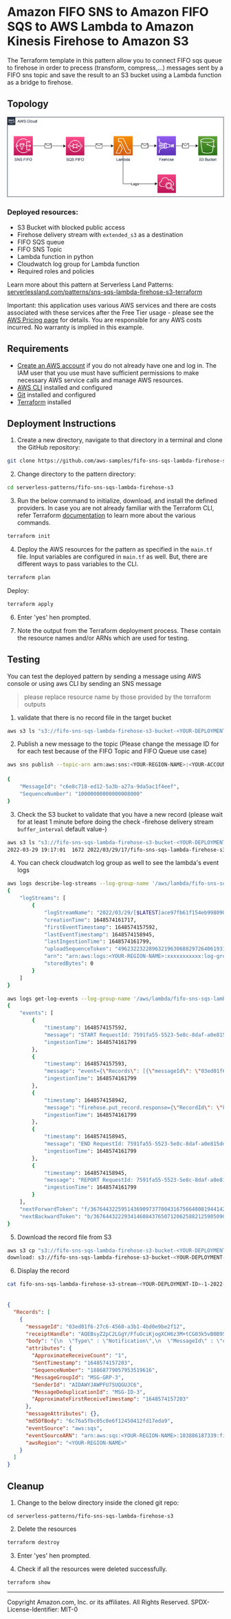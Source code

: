 # Amazon FIFO SNS to Amazon FIFO SQS to AWS Lambda to Amazon Kinesis Firehose to Amazon S3

The Terraform template in this pattern allow you to connect FIFO sqs queue to firehose in order to precess (transform, compress,...) messages sent by a FIFO sns topic and save the result to an S3 bucket using a Lambda function as a bridge to firehose.

## Topology

![Architecture](./assets/images/architecture.png)

### Deployed resources:
* S3 Bucket with blocked public access
* Firehose delivery stream with `extended_s3` as a destination
* FIFO SQS queue
* FIFO SNS Topic
* Lambda function in python
* Cloudwatch log group for Lambda function
* Required roles and policies 

Learn more about this pattern at Serverless Land Patterns: [serverlessland.com/patterns/sns-sqs-lambda-firehose-s3-terraform](https://serverlessland.com/patterns/sns-sqs-lambda-firehose-s3-terraform)

Important: this application uses various AWS services and there are costs associated with these services after the Free Tier usage - please see the [AWS Pricing page](https://aws.amazon.com/pricing/) for details. You are responsible for any AWS costs incurred. No warranty is implied in this example.

## Requirements

* [Create an AWS account](https://portal.aws.amazon.com/gp/aws/developer/registration/index.html) if you do not already have one and log in. The IAM user that you use must have sufficient permissions to make necessary AWS service calls and manage AWS resources.
* [AWS CLI](https://docs.aws.amazon.com/cli/latest/userguide/install-cliv2.html) installed and configured
* [Git](https://git-scm.com/book/en/v2/Getting-Started-Installing-Git) installed and configured
* [Terraform](https://learn.hashicorp.com/tutorials/terraform/install-cli)  installed

## Deployment Instructions

1. Create a new directory, navigate to that directory in a terminal and clone the GitHub repository:
```bash
git clone https://github.com/aws-samples/fifo-sns-sqs-lambda-firehose-s3
```
2. Change directory to the pattern directory:
```bash
cd serverless-patterns/fifo-sns-sqs-lambda-firehose-s3
```
3. Run the below command to initialize, download, and install the defined providers. In case you are not already familiar with the Terraform CLI, refer Terraform [documentation](https://www.terraform.io/cli/commands) to learn more about the various commands.
```bash
terraform init
```
4. Deploy the AWS resources for the pattern as specified in the `main.tf` file. Input variables are configured in `main.tf` as well. But, there are different ways to pass variables to the CLI.

```bash
terraform plan
```

Deploy:
```bash
terraform apply
```

6. Enter 'yes' hen prompted.

7. Note the output from the Terraform deployment process. These contain the resource names and/or ARNs which are used for testing.

## Testing

You can test the deployed pattern by sending a message using AWS console or using aws CLI by sending an SNS message

> please replace resource name by those provided by the terraform outputs

1. validate that there is no record file in the target bucket

```bash
aws s3 ls "s3://fifo-sns-sqs-lambda-firehose-s3-bucket-<YOUR-DEPLOYMENT-ID>" --recursive
```

2. Publish a new message to the topic (Please change the message ID for for each test because of the FIFO Topic and FIFO Queue use case)
```bash
aws sns publish --topic-arn arn:aws:sns:<YOUR-REGION-NAME>:<YOUR-ACCOUNT-ID>:fifo-sns-sqs-lambda-firehose-s3-topic-<YOUR-DEPLOYMENT-ID>.fifo --message-deduplication-id MSG-ID-1 --message-group-id MSG-GRP-1 --subject "TEST MESSAGE" --message "TESTING MESSAGE FROM CLI" --message-attributes '{"key1":{"DataType":"String","StringValue":"value1"}}'

{
    "MessageId": "c6e8c718-ed12-5a3b-a27a-9da5ac1f4eef",
    "SequenceNumber": "10000000000000008000"
}
```

3. Check the S3 bucket to validate that you  have a new record (please wait for at least 1 minute before doing the check -firehose delivery stream `buffer_interval` default value-)
```bash
aws s3 ls "s3://fifo-sns-sqs-lambda-firehose-s3-bucket-<YOUR-DEPLOYMENT-ID>" --recursive
2022-03-29 19:17:01  1672 2022/03/29/17/fifo-sns-sqs-lambda-firehose-s3-stream-<YOUR-DEPLOYMENT-ID>-1-2022-03-29-17-15-58-4c161535-d7d7-4ae8-b6b9-11ee2f4cd446
```

4. You can check cloudwatch log group as well to see the lambda's event logs
```bash
aws logs describe-log-streams --log-group-name '/aws/lambda/fifo-sns-sqs-lambda-firehose-s3-lambda-<YOUR-DEPLOYMENT-ID>'
{
    "logStreams": [
        {
            "logStreamName": "2022/03/29/[$LATEST]ace97fb61f154eb998090c7dbb4c218c",
            "creationTime": 1648574161717,
            "firstEventTimestamp": 1648574157592,
            "lastEventTimestamp": 1648574158945,
            "lastIngestionTime": 1648574161799,
            "uploadSequenceToken": "49623223228963219630688297264061931379053509364145981234",
            "arn": "arn:aws:logs:<YOUR-REGION-NAME>:xxxxxxxxxxx:log-group:/aws/lambda/fifo-sns-sqs-lambda-firehose-s3-lambda-<YOUR-DEPLOYMENT-ID>:log-stream:2022/03/29/[$LATEST]ace97fb61f154eb998090c7dbb4c218c",
            "storedBytes": 0
        }
    ]
}
```

```bash
aws logs get-log-events --log-group-name '/aws/lambda/fifo-sns-sqs-lambda-firehose-s3-lambda-<YOUR-DEPLOYMENT-ID>' --log-stream-name '2022/03/29/[$LATEST]ace97fb61f154eb998090c7dbb4c218c'
{
    "events": [
        {
            "timestamp": 1648574157592,
            "message": "START RequestId: 7591fa55-5523-5e8c-8daf-a0e815dd88ac Version: $LATEST\n",
            "ingestionTime": 1648574161799
        },
        {
            "timestamp": 1648574157593,
            "message": "event={\"Records\": [{\"messageId\": \"03ed01f6-27c6-4560-a3b1-4bd0e9be2f12\", \"receiptHandle\": \"AQEBsyZ2pC2LGgY/FfuOciKjogXCH6z3M+tCG03k5vB0B9SMddYTIijjotWXp+Mlh9NxILmr3Ts9fEKQqNAcVdUym1W7EpraHSy6Ia1sY2PL9qbMXXLCsnYSdOtPmXt1uM5qoGbbzjfMGUwMGRhOpZL2DxqFoV4IJxpc9TZ83Les9hpSXVy4WiSm/Gi5Acmw8fS4fGwGZUrkHgI0pfqQRwwbaPRUZRoWvkjBYU8cmsl34djJln1BAgWsVaRl3fop/m3vQGPC6UwEQQULfEsb5ja4lyw9zBH1uGhxAbuXMWrCea4UEBR0uFUkvLq4wdEnC8BmuoFMKVMVVB73I83VsD2oXA==\", \"body\": \"{\\n  \\\"Type\\\" : \\\"Notification\\\",\\n  \\\"MessageId\\\" : \\\"c6e8c718-ed12-5a3b-a27a-9da5ac1f4eef\\\",\\n  \\\"SequenceNumber\\\" : \\\"10000000000000008000\\\",\\n  \\\"TopicArn\\\" : \\\"arn:aws:sns:<YOUR-REGION-NAME>:xxxxxxxxxxx:fifo-sns-sqs-lambda-firehose-s3-topic-<YOUR-DEPLOYMENT-ID>.fifo\\\",\\n  \\\"Subject\\\" : \\\"TEST MESSAGE\\\",\\n  \\\"Message\\\" : \\\"TESTING MESSAGE FROM CLI\\\",\\n  \\\"Timestamp\\\" : \\\"2022-03-29T17:15:57.176Z\\\",\\n  \\\"UnsubscribeURL\\\" : \\\"https://sns.<YOUR-REGION-NAME>.amazonaws.com/?Action=Unsubscribe&SubscriptionArn=arn:aws:sns:<YOUR-REGION-NAME>:xxxxxxxxxxx:fifo-sns-sqs-lambda-firehose-s3-topic-<YOUR-DEPLOYMENT-ID>.fifo:06aa6509-19b1-4416-9099-68854a24b258\\\",\\n  \\\"MessageAttributes\\\" : {\\n    \\\"key1\\\" : {\\\"Type\\\":\\\"String\\\",\\\"Value\\\":\\\"value1\\\"}\\n  }\\n}\", \"attributes\": {\"ApproximateReceiveCount\": \"1\", \"SentTimestamp\": \"1648574157203\", \"SequenceNumber\": \"18868779057953519616\", \"MessageGroupId\": \"MSG-GRP-1\", \"SenderId\": \"AIDAWYJAWPFU7SUQGUJC6\", \"MessageDeduplicationId\": \"MSG-ID-1\", \"ApproximateFirstReceiveTimestamp\": \"1648574157203\"}, \"messageAttributes\": {}, \"md5OfBody\": \"6c76a5fbc05c0e6f12450412fd17eda9\", \"eventSource\": \"aws:sqs\", \"eventSourceARN\": \"arn:aws:sqs:<YOUR-REGION-NAME>:xxxxxxxxxxx:fifo-sns-sqs-lambda-firehose-s3-queue-<YOUR-DEPLOYMENT-ID>.fifo\", \"awsRegion\": \"<YOUR-REGION-NAME>\"}]}\n",
            "ingestionTime": 1648574161799
        },
        {
            "timestamp": 1648574158942,
            "message": "firehose.put_record.response={\"RecordId\": \"kOj4kIiJvGIdCJJ8zeSt/+k8h8UtLeRJXJjnHOzWjYqHChVweTTc1xiAk/YO6UMktOztOXvumLgPLB2+q4WhLCsecO1LwMRI44p2/7bvsSOzznFIiY3Zp1Sg3a0OZeQKshv1rRqQksGB/jyvOdbgB8Y7Kr1+TOP6o4PBELxIboJLu5cOOFIh5XOKIercG0v2BX1H7AnFXqhxy8pSj/Ow/XI63zo164Z5\", \"Encrypted\": false, \"ResponseMetadata\": {\"RequestId\": \"e8ba3831-f8f9-c7b5-b207-793f448d317e\", \"HTTPStatusCode\": 200, \"HTTPHeaders\": {\"x-amzn-requestid\": \"e8ba3831-f8f9-c7b5-b207-793f448d317e\", \"x-amz-id-2\": \"cRHV5ur/UONUdji8Fb9ZgAXWilshAFDC/hhq+EXi51FlScUgW+dn+Fesf4nxqIEPqw+KYARmAoHsHZBfPeLB456wNBAWDBKr\", \"content-type\": \"application/x-amz-json-1.1\", \"content-length\": \"257\", \"date\": \"Tue, 29 Mar 2022 17:15:58 GMT\"}, \"RetryAttempts\": 0}}\n",
            "ingestionTime": 1648574161799
        },
        {
            "timestamp": 1648574158945,
            "message": "END RequestId: 7591fa55-5523-5e8c-8daf-a0e815dd88ac\n",
            "ingestionTime": 1648574161799
        },
        {
            "timestamp": 1648574158945,
            "message": "REPORT RequestId: 7591fa55-5523-5e8c-8daf-a0e815dd88ac\tDuration: 1351.47 ms\tBilled Duration: 1352 ms\tMemory Size: 128 MB\tMax Memory Used: 65 MB\tInit Duration: 261.91 ms\t\n",
            "ingestionTime": 1648574161799
        }
    ],
    "nextForwardToken": "f/36764432259514369097377004316756648081944142504599814148/s",
    "nextBackwardToken": "b/36764432229341460843765071206258821259050909387008311296/s"
}
```

5. Download the record file from S3
```bash
aws s3 cp "s3://fifo-sns-sqs-lambda-firehose-s3-bucket-<YOUR-DEPLOYMENT-ID>/2022/03/29/17/fifo-sns-sqs-lambda-firehose-s3-stream-<YOUR-DEPLOYMENT-ID>-1-2022-03-29-17-15-58-4c161535-d7d7-4ae8-b6b9-11ee2f4cd446" .
download: s3://fifo-sns-sqs-lambda-firehose-s3-bucket-<YOUR-DEPLOYMENT-ID>/2022/03/29/17/fifo-sns-sqs-lambda-firehose-s3-stream-<YOUR-DEPLOYMENT-ID>-1-2022-03-29-17-15-58-4c161535-d7d7-4ae8-b6b9-11ee2f4cd446 to ./fifo-sns-sqs-lambda-firehose-s3-stream-<YOUR-DEPLOYMENT-ID>-1-2022-03-29-17-15-58-4c161535-d7d7-4ae8-b6b9-11ee2f4cd446
```

6. Display the record

```bash
cat fifo-sns-sqs-lambda-firehose-s3-stream-<YOUR-DEPLOYMENT-ID>-1-2022-03-29-17-15-58-4c161535-d7d7-4ae8-b6b9-11ee2f4cd446 | jq
```

```json
        
{
  "Records": [
    {
      "messageId": "03ed01f6-27c6-4560-a3b1-4bd0e9be2f12",
      "receiptHandle": "AQEBsyZ2pC2LGgY/FfuOciKjogXCH6z3M+tCG03k5vB0B9SMddYTIijjotWXp+Mlh9NxILmr3Ts9fEKQqNAcVdUym1W7EpraHSy6Ia1sY2PL9qbMXXLCsnYSdOtPmXt1uM5qoGbbzjfMGUwMGRhOpZL2DxqFoV4IJxpc9TZ83Les9hpSXVy4WiSm/Gi5Acmw8fS4fGwGZUrkHgI0pfqQRwwbaPRUZRoWvkjBYU8cmsl34djJln1BAgWsVaRl3fop/m3vQGPC6UwEQQULfEsb5ja4lyw9zBH1uGhxAbuXMWrCea4UEBR0uFUkvLq4wdEnC8BmuoFMKVMVVB73I83VsD2oXA==",
      "body": "{\n  \"Type\" : \"Notification\",\n  \"MessageId\" : \"c6e8c718-ed12-5a3b-a27a-9da5ac1f4eef\",\n  \"SequenceNumber\" : \"10000000000000008000\",\n  \"TopicArn\" : \"arn:aws:sns:<YOUR-REGION-NAME>:103886187339:fifo-sns-sqs-lambda-firehose-s3-topic-<YOUR-DEPLOYMENT-ID>.fifo\",\n  \"Subject\" : \"TEST MESSAGE\",\n  \"Message\" : \"TESTING MESSAGE FROM CLI\",\n  \"Timestamp\" : \"2022-03-29T17:15:57.176Z\",\n  \"UnsubscribeURL\" : \"https://sns.<YOUR-REGION-NAME>.amazonaws.com/?Action=Unsubscribe&SubscriptionArn=arn:aws:sns:<YOUR-REGION-NAME>:103886187339:fifo-sns-sqs-lambda-firehose-s3-topic-<YOUR-DEPLOYMENT-ID>.fifo:06aa6509-19b1-4416-9099-68854a24b258\",\n  \"MessageAttributes\" : {\n    \"key3\" : {\"Type\":\"String\",\"Value\":\"value3\"}\n  }\n}",
      "attributes": {
        "ApproximateReceiveCount": "1",
        "SentTimestamp": "1648574157203",
        "SequenceNumber": "18868779057953519616",
        "MessageGroupId": "MSG-GRP-3",
        "SenderId": "AIDAWYJAWPFU7SUQGUJC6",
        "MessageDeduplicationId": "MSG-ID-3",
        "ApproximateFirstReceiveTimestamp": "1648574157203"
      },
      "messageAttributes": {},
      "md5OfBody": "6c76a5fbc05c0e6f12450412fd17eda9",
      "eventSource": "aws:sqs",
      "eventSourceARN": "arn:aws:sqs:<YOUR-REGION-NAME>:103886187339:fifo-sns-sqs-lambda-firehose-s3-queue-<YOUR-DEPLOYMENT-ID>.fifo",
      "awsRegion": "<YOUR-REGION-NAME>"
    }
  ]
}
```

## Cleanup
 
1. Change to the below directory inside the cloned git repo:
```
cd serverless-patterns/fifo-sns-sqs-lambda-firehose-s3
```

2. Delete the resources
```bash
terraform destroy
```
3. Enter 'yes' hen prompted.

4. Check if all the resources were deleted successfully.
```bash
terraform show
```

----
Copyright Amazon.com, Inc. or its affiliates. All Rights Reserved.
SPDX-License-Identifier: MIT-0








